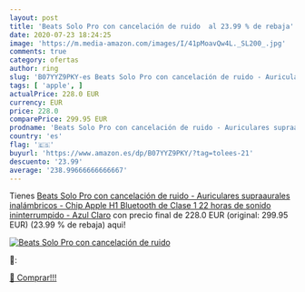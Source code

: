```yaml
---
layout: post
title: 'Beats Solo Pro con cancelación de ruido  al 23.99 % de rebaja'
date: 2020-07-23 18:24:25
image: 'https://m.media-amazon.com/images/I/41pMoavQw4L._SL200_.jpg'
comments: true
category: ofertas
author: ring
slug: 'B07YYZ9PKY-es Beats Solo Pro con cancelación de ruido - Auriculares...'
tags: [ 'apple', ]
actualPrice: 228.0 EUR
currency: EUR
price: 228.0
comparePrice: 299.95 EUR
prodname: 'Beats Solo Pro con cancelación de ruido - Auriculares supraaurales inalámbricos - Chip Apple H1  Bluetooth de Clase 1  22 horas de sonido ininterrumpido - Azul Claro'
country: 'es'
flag: '🇪🇸'
buyurl: 'https://www.amazon.es/dp/B07YYZ9PKY/?tag=tolees-21'
descuento: '23.99'
average: '238.99666666666667'
---
```


Tienes [Beats Solo Pro con cancelación de ruido - Auriculares supraaurales inalámbricos - Chip Apple H1  Bluetooth de Clase 1  22 horas de sonido ininterrumpido - Azul Claro](https://www.amazon.es/dp/B07YYZ9PKY/?tag=tolees-21) con precio final de  228.0 EUR (original: 299.95 EUR) (23.99 %  de rebaja) aqui!

[![Beats Solo Pro con cancelación de ruido ](https://m.media-amazon.com/images/I/41pMoavQw4L._SL200_.jpg)](https://www.amazon.es/dp/B07YYZ9PKY/?tag=tolees-21)

🔎:


[🛒 Comprar!!!](https://www.amazon.es/dp/B07YYZ9PKY/?tag=tolees-21)
